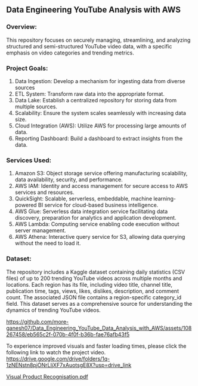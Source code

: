## Data Engineering YouTube Analysis with AWS

### Overview:
This repository focuses on securely managing, streamlining, and analyzing structured and semi-structured YouTube video data, with a specific emphasis on video categories and trending metrics.

### Project Goals:
 1) Data Ingestion: Develop a mechanism for ingesting data from diverse sources
 2) ETL System: Transform raw data into the appropriate format.
 3) Data Lake: Establish a centralized repository for storing data from multiple sources.
 4) Scalability: Ensure the system scales seamlessly with increasing data size.
 5) Cloud Integration (AWS): Utilize AWS for processing large amounts of data.
 6) Reporting Dashboard: Build a dashboard to extract insights from the data.


### Services Used:
1) Amazon S3: Object storage service offering manufacturing scalability, data availability, security, and performance.
2) AWS IAM: Identity and access management for secure access to AWS services and resources.
3) QuickSight: Scalable, serverless, embeddable, machine learning-powered BI service for cloud-based business intelligence.
4) AWS Glue: Serverless data integration service facilitating data discovery, preparation for analytics and application development.
5) AWS Lambda: Computing service enabling code execution without server management.
6) AWS Athena: Interactive query service for S3, allowing data querying without the need to load it.

### Dataset:
The repository includes a Kaggle dataset containing daily statistics (CSV files) of up to 200 trending YouTube videos across multiple months and locations. Each region has its file, including video title, channel title, publication time, tags, views, likes, dislikes, description, and comment count. The associated JSON file contains a region-specific category_id field. This dataset serves as a comprehensive source for understanding the dynamics of trending YouTube videos. 

https://github.com/more-ganesh07/Data_Engineering_YouTube_Data_Analysis_with_AWS/assets/108267458/eb565c2f-070b-4f0f-b36b-fae76afb43f5


To experience improved visuals and faster loading times, please click the following link to watch the project video.
https://drive.google.com/drive/folders/1q-1zNENstn8pjONrLIjXF7xAuotsgE8X?usp=drive_link


[Visual Product Recognisation.pdf](https://github.com/more-ganesh07/Data_Engineering_YouTube_Data_Analysis_with_AWS/files/14664485/Visual.Product.Recognisation.pdf)


